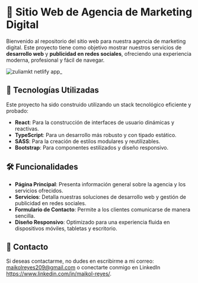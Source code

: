 # 🌟 Sitio Web de Agencia de Marketing Digital  

Bienvenido al repositorio del sitio web para nuestra agencia de marketing digital. Este proyecto tiene como objetivo mostrar nuestros servicios de **desarrollo web** y **publicidad en redes sociales**, ofreciendo una experiencia moderna, profesional y fácil de navegar.  

![zuliamkt netlify app_](https://github.com/user-attachments/assets/af7b4864-4738-4214-b322-62c5a1d22d97)

## 🚀 Tecnologías Utilizadas  

Este proyecto ha sido construido utilizando un stack tecnológico eficiente y probado:  

- **React**: Para la construcción de interfaces de usuario dinámicas y reactivas.  
- **TypeScript**: Para un desarrollo más robusto y con tipado estático.  
- **SASS**: Para la creación de estilos modulares y reutilizables.  
- **Bootstrap**: Para componentes estilizados y diseño responsivo.  

## 🛠️ Funcionalidades  

- **Página Principal**: Presenta información general sobre la agencia y los servicios ofrecidos.  
- **Servicios**: Detalla nuestras soluciones de desarrollo web y gestión de publicidad en redes sociales.  
- **Formulario de Contacto**: Permite a los clientes comunicarse de manera sencilla.  
- **Diseño Responsivo**: Optimizado para una experiencia fluida en dispositivos móviles, tabletas y escritorio.

## 📧 Contacto
Si deseas contactarme, no dudes en escribirme a mi correo: maikolreyes209@gmail.com o conectarte conmigo en LinkedIn https://www.linkedin.com/in/maikol-reyes/.
